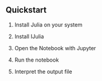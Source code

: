 # 

## Quickstart

1. Install Julia on your system

2. Install IJulia

3. Open the Notebook with Jupyter

4. Run the notebook

5. Interpret the output file

